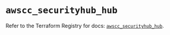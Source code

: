 # `awscc_securityhub_hub`

Refer to the Terraform Registry for docs: [`awscc_securityhub_hub`](https://registry.terraform.io/providers/hashicorp/awscc/0.70.0/docs/resources/securityhub_hub).
